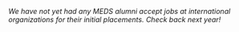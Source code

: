 *We have not yet had any MEDS alumni accept jobs at international organizations for their initial placements. Check back next year!*